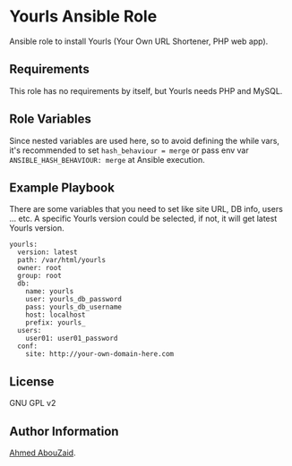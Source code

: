 Yourls Ansible Role
===================

Ansible role to install Yourls (Your Own URL Shortener, PHP web app).

Requirements
------------

This role has no requirements by itself, but Yourls needs PHP and MySQL.

Role Variables
--------------

Since nested variables are used here, so to avoid defining the while vars,
it's recommended to set `hash_behaviour = merge` or pass env var `ANSIBLE_HASH_BEHAVIOUR: merge`
at Ansible execution.

Example Playbook
----------------

There are some variables that you need to set like site URL, DB info, users ... etc.
A specific Yourls version could be selected, if not, it will get latest Yourls version.

```
yourls:
  version: latest
  path: /var/html/yourls
  owner: root
  group: root
  db:
    name: yourls
    user: yourls_db_password
    pass: yourls_db_username
    host: localhost
    prefix: yourls_
  users:
    user01: user01_password
  conf:
    site: http://your-own-domain-here.com
```

License
-------

GNU GPL v2

Author Information
------------------

[Ahmed AbouZaid](http://tech.aabouzaid.com/).

